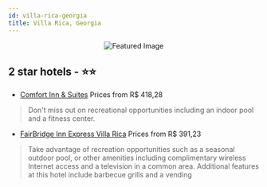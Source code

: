 ```yaml
---
id: villa-rica-georgia
title: Villa Rica, Georgia
---
```


<center><img src="https://i.travelapi.com/hotels/2000000/1790000/1784600/1784503/a4dd0200_z.jpg" alt="Featured Image" /></center>


##  2 star hotels - ⭐️⭐️

-    [Comfort Inn & Suites](https://us.hurb.com/hotels/villa-rica/comfort-inn-suites-JNP-JP229722?cmp=18055) Prices from R$ 418,28
   > Don't miss out on recreational opportunities including an indoor pool and a fitness center.
-    [FairBridge Inn Express Villa Rica](https://us.hurb.com/hotels/villa-rica/fairbridge-inn-express-villa-rica-JNP-JP249471?cmp=18055) Prices from R$ 391,23
   > Take advantage of recreation opportunities such as a seasonal outdoor pool, or other amenities including complimentary wireless Internet access and a television in a common area. Additional features at this hotel include barbecue grills and a vending
